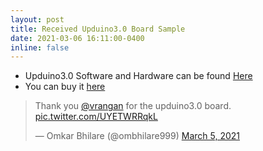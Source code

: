 ```yaml
---
layout: post
title: Received Upduino3.0 Board Sample
date: 2021-03-06 16:11:00-0400
inline: false
---
```


- Upduino3.0 Software and Hardware can be found [Here](https://github.com/tinyvision-ai-inc/UPduino-v3.0)
- You can buy it [here](https://tinyvision.ai/products/upduino-v3-0)

<blockquote class="twitter-tweet" data-theme="dark"><p lang="en" dir="ltr">Thank you <a href="https://twitter.com/vrangan?ref_src=twsrc%5Etfw">@vrangan</a> for the upduino3.0 board. <a href="https://t.co/UYETWRRqkL">pic.twitter.com/UYETWRRqkL</a></p>&mdash; Omkar Bhilare (@ombhilare999) <a href="https://twitter.com/ombhilare999/status/1367927956484464641?ref_src=twsrc%5Etfw">March 5, 2021</a></blockquote> <script async src="https://platform.twitter.com/widgets.js" charset="utf-8"></script>